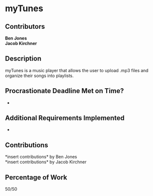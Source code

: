 # myTunes
## Contributors

**Ben Jones**<br />
**Jacob Kirchner**

## Description

myTunes is a music player that allows the user to upload .mp3 files and
organize their songs into playlists.

## Procrastionate Deadline Met on Time?

-

## Additional Requirements Implemented

- 

## Contributions
\*insert contributions\* by Ben Jones<br />
\*insert contributions\* by Jacob Kirchner

## Percentage of Work

50/50

